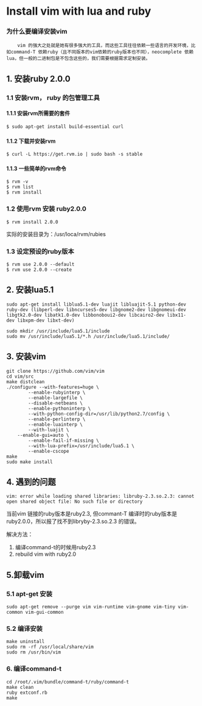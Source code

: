 # Install vim with lua and ruby

###  为什么要编译安装vim

        vim 的强大之处就是她有很多强大的工具，而这些工具往往依赖一些语言的开发环境，比如command-T 依赖ruby（且不同版本的vim依赖的ruby版本也不同），neocomplete 依赖lua，但一般的二进制包是不包含这些的，我们需要根据需求定制安装。

 
## 1. 安装ruby 2.0.0

### 1.1 安装rvm， ruby 的包管理工具

#### 1.1.1 安装rvm所需要的套件

	$ sudo apt-get install build-essential curl
	
#### 1.1.2 下载并安装rvm

	$ curl -L https://get.rvm.io | sudo bash -s stable
	
#### 1.1.3 一些简单的rvm命令

	$ rvm -v
	$ rvm list
	$ rvm install 
	
### 1.2 使用rvm 安装 ruby2.0.0

	$ rvm install 2.0.0   

实际的安装目录为：/usr/loca/rvm/rubies 

### 1.3 设定预设的ruby版本
	
	$ rvm use 2.0.0 --default
	$ rvm use 2.0.0 --create

## 2. 安装lua5.1
 
	sudo apt-get install liblua5.1-dev luajit libluajit-5.1 python-dev 	ruby-dev (libperl-dev libncurses5-dev libgnome2-dev libgnomeui-dev 	libgtk2.0-dev libatk1.0-dev libbonoboui2-dev libcairo2-dev libx11-	dev libxpm-dev libxt-dev)
 
	sudo mkdir /usr/include/lua5.1/include
	sudo mv /usr/include/lua5.1/*.h /usr/include/lua5.1/include/
	
## 3. 安装vim

	git clone https://github.com/vim/vim
	cd vim/src
	make distclean
	./configure --with-features=huge \
            --enable-rubyinterp \
            --enable-largefile \
            --disable-netbeans \
            --enable-pythoninterp \
            --with-python-config-dir=/usr/lib/python2.7/config \
            --enable-perlinterp \
            --enable-luainterp \
            --with-luajit \
	    --enable-gui=auto \
            --enable-fail-if-missing \
            --with-lua-prefix=/usr/include/lua5.1 \
            --enable-cscope 
	make 
	sudo make install
	
## 4. 遇到的问题

	vim: error while loading shared libraries: libruby-2.3.so.2.3: cannot open shared object file: No such file or directory

当前vim 链接的ruby版本是ruby2.3, 但commant-T 编译时的ruby版本是ruby2.0.0，所以报了找不到libryby-2.3.so.2.3 的错误。 

解决方法： 

1. 编译command-t的时候用ruby2.3 
2. rebuild vim with ruby2.0  



## 5.卸载vim 

### 5.1 apt-get 安装

	sudo apt-get remove --purge vim vim-runtime vim-gnome vim-tiny vim-common vim-gui-common
	
### 5.2 编译安装

	make uninstall 
	sudo rm -rf /usr/local/share/vim
	sudo rm /usr/bin/vim
	
### 6. 编译command-t
	
	cd /root/.vim/bundle/command-t/ruby/command-t
	make clean
	ruby extconf.rb
	make
